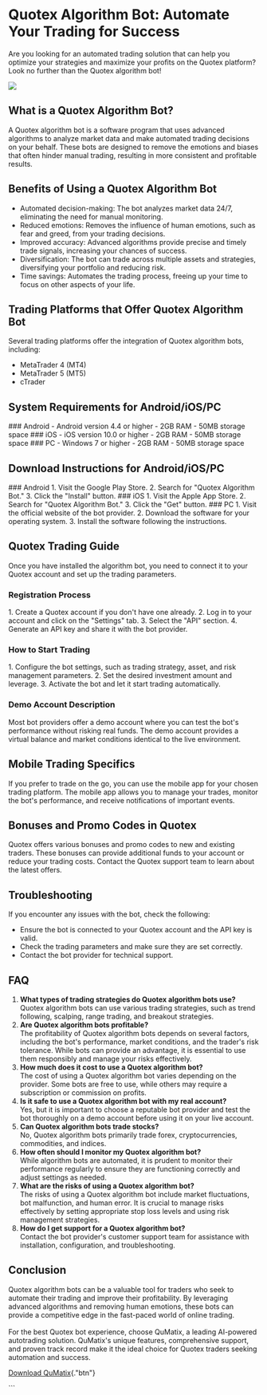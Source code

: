 # Quotex Algorithm Bot: Automate Your Trading for Success

Are you looking for an automated trading solution that can help you
optimize your strategies and maximize your profits on the Quotex
platform? Look no further than the Quotex algorithm bot!

[![](https://static.quotex.io/files/4_en/300_250.jpg)](https://traff.sbs/brokerqxlid)

## What is a Quotex Algorithm Bot?

A Quotex algorithm bot is a software program that uses advanced
algorithms to analyze market data and make automated trading decisions
on your behalf. These bots are designed to remove the emotions and
biases that often hinder manual trading, resulting in more consistent
and profitable results.

## Benefits of Using a Quotex Algorithm Bot

-   Automated decision-making: The bot analyzes market data 24/7,
    eliminating the need for manual monitoring.
-   Reduced emotions: Removes the influence of human emotions, such as
    fear and greed, from your trading decisions.
-   Improved accuracy: Advanced algorithms provide precise and timely
    trade signals, increasing your chances of success.
-   Diversification: The bot can trade across multiple assets and
    strategies, diversifying your portfolio and reducing risk.
-   Time savings: Automates the trading process, freeing up your time to
    focus on other aspects of your life.

## Trading Platforms that Offer Quotex Algorithm Bot

Several trading platforms offer the integration of Quotex algorithm
bots, including:

-   MetaTrader 4 (MT4)
-   MetaTrader 5 (MT5)
-   cTrader

## System Requirements for Android/iOS/PC

\### Android - Android version 4.4 or higher - 2GB RAM - 50MB storage
space \### iOS - iOS version 10.0 or higher - 2GB RAM - 50MB storage
space \### PC - Windows 7 or higher - 2GB RAM - 50MB storage space

## Download Instructions for Android/iOS/PC

\### Android 1. Visit the Google Play Store. 2. Search for "Quotex
Algorithm Bot." 3. Click the "Install" button. \### iOS 1.
Visit the Apple App Store. 2. Search for "Quotex Algorithm Bot."
3. Click the "Get" button. \### PC 1. Visit the official website
of the bot provider. 2. Download the software for your operating system.
3. Install the software following the instructions.

## Quotex Trading Guide

Once you have installed the algorithm bot, you need to connect it to
your Quotex account and set up the trading parameters.

### Registration Process

1\. Create a Quotex account if you don\'t have one already. 2. Log in to
your account and click on the "Settings" tab. 3. Select the
"API" section. 4. Generate an API key and share it with the bot
provider.

### How to Start Trading

1\. Configure the bot settings, such as trading strategy, asset, and
risk management parameters. 2. Set the desired investment amount and
leverage. 3. Activate the bot and let it start trading automatically.

### Demo Account Description

Most bot providers offer a demo account where you can test the bot\'s
performance without risking real funds. The demo account provides a
virtual balance and market conditions identical to the live environment.

## Mobile Trading Specifics

If you prefer to trade on the go, you can use the mobile app for your
chosen trading platform. The mobile app allows you to manage your
trades, monitor the bot\'s performance, and receive notifications of
important events.

## Bonuses and Promo Codes in Quotex

Quotex offers various bonuses and promo codes to new and existing
traders. These bonuses can provide additional funds to your account or
reduce your trading costs. Contact the Quotex support team to learn
about the latest offers.

## Troubleshooting

If you encounter any issues with the bot, check the following:

-   Ensure the bot is connected to your Quotex account and the API key
    is valid.
-   Check the trading parameters and make sure they are set correctly.
-   Contact the bot provider for technical support.

## FAQ

1.  **What types of trading strategies do Quotex algorithm bots use?**\
    Quotex algorithm bots can use various trading strategies, such as
    trend following, scalping, range trading, and breakout strategies.
2.  **Are Quotex algorithm bots profitable?**\
    The profitability of Quotex algorithm bots depends on several
    factors, including the bot\'s performance, market conditions, and
    the trader\'s risk tolerance. While bots can provide an advantage,
    it is essential to use them responsibly and manage your risks
    effectively.
3.  **How much does it cost to use a Quotex algorithm bot?**\
    The cost of using a Quotex algorithm bot varies depending on the
    provider. Some bots are free to use, while others may require a
    subscription or commission on profits.
4.  **Is it safe to use a Quotex algorithm bot with my real account?**\
    Yes, but it is important to choose a reputable bot provider and test
    the bot thoroughly on a demo account before using it on your live
    account.
5.  **Can Quotex algorithm bots trade stocks?**\
    No, Quotex algorithm bots primarily trade forex, cryptocurrencies,
    commodities, and indices.
6.  **How often should I monitor my Quotex algorithm bot?**\
    While algorithm bots are automated, it is prudent to monitor their
    performance regularly to ensure they are functioning correctly and
    adjust settings as needed.
7.  **What are the risks of using a Quotex algorithm bot?**\
    The risks of using a Quotex algorithm bot include market
    fluctuations, bot malfunction, and human error. It is crucial to
    manage risks effectively by setting appropriate stop loss levels and
    using risk management strategies.
8.  **How do I get support for a Quotex algorithm bot?**\
    Contact the bot provider\'s customer support team for assistance
    with installation, configuration, and troubleshooting.

## Conclusion

Quotex algorithm bots can be a valuable tool for traders who seek to
automate their trading and improve their profitability. By leveraging
advanced algorithms and removing human emotions, these bots can provide
a competitive edge in the fast-paced world of online trading.\
\
For the best Quotex bot experience, choose QuMatix, a leading AI-powered
autotrading solution. QuMatix\'s unique features, comprehensive support,
and proven track record make it the ideal choice for Quotex traders
seeking automation and success.

[Download QuMatix](\%22https://traff.sbs/brokerqxlid\%22){."btn"}

\`\`\`

